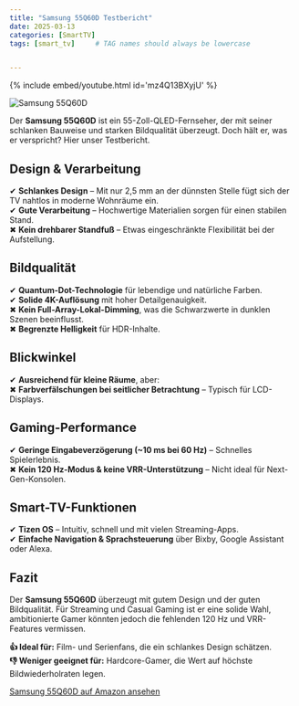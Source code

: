 ```yaml
---
title: "Samsung 55Q60D Testbericht"
date: 2025-03-13
categories: [SmartTV]
tags: [smart_tv]     # TAG names should always be lowercase


---
```




{% include embed/youtube.html id='mz4Q13BXyjU' %}


![Samsung 55Q60D](https://tse4.mm.bing.net/th?id=OIP.H72543SJtTF49H4PhiU7pgHaHa&pid=Api)

Der **Samsung 55Q60D** ist ein 55-Zoll-QLED-Fernseher, der mit seiner schlanken Bauweise und starken Bildqualität überzeugt. Doch hält er, was er verspricht? Hier unser Testbericht.

## Design & Verarbeitung

✔ **Schlankes Design** – Mit nur 2,5 mm an der dünnsten Stelle fügt sich der TV nahtlos in moderne Wohnräume ein.  
✔ **Gute Verarbeitung** – Hochwertige Materialien sorgen für einen stabilen Stand.  
✖ **Kein drehbarer Standfuß** – Etwas eingeschränkte Flexibilität bei der Aufstellung.

## Bildqualität

✔ **Quantum-Dot-Technologie** für lebendige und natürliche Farben.  
✔ **Solide 4K-Auflösung** mit hoher Detailgenauigkeit.  
✖ **Kein Full-Array-Lokal-Dimming**, was die Schwarzwerte in dunklen Szenen beeinflusst.  
✖ **Begrenzte Helligkeit** für HDR-Inhalte.

## Blickwinkel

✔ **Ausreichend für kleine Räume**, aber:  
✖ **Farbverfälschungen bei seitlicher Betrachtung** – Typisch für LCD-Displays.

## Gaming-Performance

✔ **Geringe Eingabeverzögerung (~10 ms bei 60 Hz)** – Schnelles Spielerlebnis.  
✖ **Kein 120 Hz-Modus & keine VRR-Unterstützung** – Nicht ideal für Next-Gen-Konsolen.

## Smart-TV-Funktionen

✔ **Tizen OS** – Intuitiv, schnell und mit vielen Streaming-Apps.  
✔ **Einfache Navigation & Sprachsteuerung** über Bixby, Google Assistant oder Alexa.

## Fazit

Der **Samsung 55Q60D** überzeugt mit gutem Design und der guten Bildqualität. Für Streaming und Casual Gaming ist er eine solide Wahl, ambitionierte Gamer könnten jedoch die fehlenden 120 Hz und VRR-Features vermissen.

**👍 Ideal für:** Film- und Serienfans, die ein schlankes Design schätzen.  
**👎 Weniger geeignet für:** Hardcore-Gamer, die Wert auf höchste Bildwiederholraten legen.

[Samsung 55Q60D auf Amazon ansehen](https://amzn.to/3Fpmwj7)
